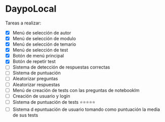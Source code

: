 # DaypoLocal

Tareas a realizar:
- [x] Menú de selección de autor
- [x] Menú de selección de modulo
- [x] Menú de selección de temario
- [x] Menú de selección de test
- [x] Botón de menú principal
- [x] Botón de repetir test
- [ ] Sistema de detección de respuestas correctas
- [ ] Sistema de puntuación
- [ ] Aleatorizar preguntas
- [ ] Aleatorizar respuestas
- [ ] Menú de creación de tests con las preguntas de notebooklm
- [ ] Creación de usuario y login
- [ ] Sistema de puntuación de tests ⭐⭐⭐⭐⭐
- [ ] Sistema d epuntuación de usuario tomando como puntuación la media de sus tests
